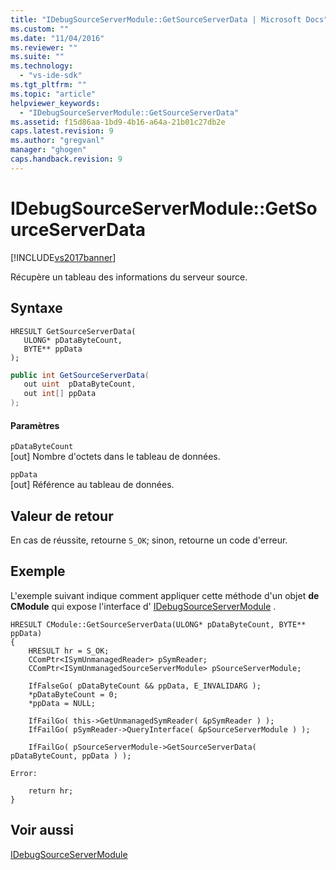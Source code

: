 ```yaml
---
title: "IDebugSourceServerModule::GetSourceServerData | Microsoft Docs"
ms.custom: ""
ms.date: "11/04/2016"
ms.reviewer: ""
ms.suite: ""
ms.technology: 
  - "vs-ide-sdk"
ms.tgt_pltfrm: ""
ms.topic: "article"
helpviewer_keywords: 
  - "IDebugSourceServerModule::GetSourceServerData"
ms.assetid: f15d86aa-1bd9-4b16-a64a-21b01c27db2e
caps.latest.revision: 9
ms.author: "gregvanl"
manager: "ghogen"
caps.handback.revision: 9
---
```

# IDebugSourceServerModule::GetSourceServerData
[!INCLUDE[vs2017banner](../../../code-quality/includes/vs2017banner.md)]

Récupère un tableau des informations du serveur source.  
  
## Syntaxe  
  
```cpp#  
HRESULT GetSourceServerData(  
   ULONG* pDataByteCount,   
   BYTE** ppData  
);  
```  
  
```c#  
public int GetSourceServerData(  
   out uint  pDataByteCount,   
   out int[] ppData  
);  
```  
  
#### Paramètres  
 `pDataByteCount`  
 \[out\]  Nombre d'octets dans le tableau de données.  
  
 `ppData`  
 \[out\]  Référence au tableau de données.  
  
## Valeur de retour  
 En cas de réussite, retourne `S_OK`; sinon, retourne un code d'erreur.  
  
## Exemple  
 L'exemple suivant indique comment appliquer cette méthode d'un objet **de CModule** qui expose l'interface d' [IDebugSourceServerModule](../../../extensibility/debugger/reference/idebugsourceservermodule.md) .  
  
```cpp#  
HRESULT CModule::GetSourceServerData(ULONG* pDataByteCount, BYTE** ppData)  
{  
    HRESULT hr = S_OK;  
    CComPtr<ISymUnmanagedReader> pSymReader;  
    CComPtr<ISymUnmanagedSourceServerModule> pSourceServerModule;  
  
    IfFalseGo( pDataByteCount && ppData, E_INVALIDARG );  
    *pDataByteCount = 0;  
    *ppData = NULL;  
  
    IfFailGo( this->GetUnmanagedSymReader( &pSymReader ) );  
    IfFailGo( pSymReader->QueryInterface( &pSourceServerModule ) );  
  
    IfFailGo( pSourceServerModule->GetSourceServerData( pDataByteCount, ppData ) );  
  
Error:  
  
    return hr;  
}  
```  
  
## Voir aussi  
 [IDebugSourceServerModule](../../../extensibility/debugger/reference/idebugsourceservermodule.md)